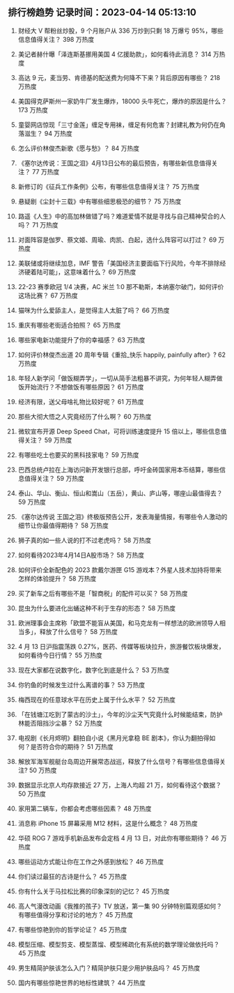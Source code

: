 
## 排行榜趋势 记录时间：2023-04-14 05:13:10
  
  1. 财经大 V 帮粉丝炒股，9 个月账户从 336 万炒到只剩 18 万爆亏 95%，哪些信息值得关注？ 398 万热度
    
  2. 美记者赫什曝「泽连斯基挪用美国 4 亿援助款」，如何看待此消息？ 314 万热度
    
  3. 高达 9 元，麦当劳、肯德基的配送费为何降不下来？背后原因有哪些？ 218 万热度
    
  4. 美国得克萨斯州一家奶牛厂发生爆炸，18000 头牛死亡，爆炸的原因是什么？ 173 万热度
    
  5. 童婴网店惊现「三寸金莲」缠足专用袜，缠足有何危害？封建礼教为何仍在角落滋生？ 94 万热度
    
  6. 怎么评价林俊杰新歌《愿与愁》？ 84 万热度
    
  7. 《塞尔达传说：王国之泪》4月13日公布的最后预告，有哪些新信息值得关注？ 77 万热度
    
  8. 新修订的《征兵工作条例》公布，有哪些信息值得关注？ 75 万热度
    
  9. 悬疑剧《尘封十三载》中有哪些细思极恐的细节？ 75 万热度
    
  10. 路遥《人生》中的高加林做错了吗？难道爱情不就是寻找与自己精神契合的人吗？ 71 万热度
    
  11. 对面阵容是伽罗、蔡文姬、周瑜、肉凯、白起，选什么阵容可以打过？ 69 万热度
    
  12. 美联储或将继续加息，IMF 警告「美国经济主要面临下行风险，今年不排除经济硬着陆可能」，这意味着什么？ 69 万热度
    
  13. 22-23 赛季欧冠 1/4 决赛，AC 米兰 1:0 那不勒斯，本纳塞尔破门，如何评价这场比赛？ 67 万热度
    
  14. 猫咪为什么爱舔主人，是觉得主人太脏了吗？ 66 万热度
    
  15. 重庆有哪些老街适合拍照？ 65 万热度
    
  16. 哪些家电新功能提升了你的幸福感？ 63 万热度
    
  17. 如何评价林俊杰出道 20 周年专辑《重拾_快乐 happily, painfully after》? 62 万热度
    
  18. 年轻人新学问「做饭糊弄学」，一切从简手法粗暴不讲究，为何年轻人糊弄做饭开始流行？不想做饭有哪些原因？ 61 万热度
    
  19. 经济有限，送父母啥礼物比较好呢？ 61 万热度
    
  20. 那些大彻大悟之人究竟经历了什么啊？ 60 万热度
    
  21. 微软宣布开源 Deep Speed Chat，可将训练速度提升 15 倍以上，哪些信息值得关注？ 59 万热度
    
  22. 有哪些吃土也要买的黑科技家电？ 59 万热度
    
  23. 巴西总统卢拉在上海访问新开发银行总部，呼吁金砖国家用本币结算，哪些信息值得关注？ 59 万热度
    
  24. 泰山、华山、衡山、恒山和嵩山（五岳），黄山、庐山等，哪座山最值得去？ 59 万热度
    
  25. 《塞尔达传说 王国之泪》终极版预告公开，发表海量情报，有哪些令人激动的细节让你最值得期待？ 58 万热度
    
  26. 狮子真的如一些人说的打不过老虎吗？ 58 万热度
    
  27. 如何看待2023年4月14日A股市场？ 58 万热度
    
  28. 如何评价全新配色的 2023 款戴尔游匣 G15 游戏本？外星人技术加持将带来怎样的体验提升？ 58 万热度
    
  29. 买了新车之后有哪些不是「智商税」的配件可以买？ 58 万热度
    
  30. 昆虫为什么要进化出蛹这种不利于生存的形态？ 58 万热度
    
  31. 欧洲理事会主席称「欧盟不能盲从美国，和马克龙有一样想法的欧洲领导人相当多」，释放了什么信号？ 58 万热度
    
  32. 4 月 13 日沪指震荡跌 0.27%，医药、传媒等板块拉升，旅游餐饮板块爆发，如何看待今日行情？ 55 万热度
    
  33. 现在大家都在说数字化，数字化到底是什么？ 53 万热度
    
  34. 你钓鱼的时候发生过什么离谱的事？ 53 万热度
    
  35. 梅西现在的任意球水平在历史上属于什么水平？ 52 万热度
    
  36. 「在钱塘江吃到了蒙古的沙土」，今年的沙尘天气究竟什么时候能结束，防护林能否阻挡沙尘暴？ 52 万热度
    
  37. 电视剧《长月烬明》翻拍自小说《黑月光拿稳 BE 剧本》，你认为翻拍得如何？是否符合你的期待？ 51 万热度
    
  38. 解放军海军舰艇台岛周边开展常态战巡，释放了什么信号？有哪些信息值得关注? 50 万热度
    
  39. 数据显示北京人均存款接近 27 万，上海人均超 21 万，如何看待这个数据？ 50 万热度
    
  40. 家用第二辆车，你都会考虑哪些因素？ 48 万热度
    
  41. 消息称 iPhone 15 屏幕采用 M12 材料，这是什么概念？ 48 万热度
    
  42. 华硕 ROG 7 游戏手机新品发布会定档 4 月 13 日，对此你有哪些期待？ 46 万热度
    
  43. 哪些运动方式能让你在工作之外感到放松？ 46 万热度
    
  44. 你们读过最狂的古诗是什么？ 45 万热度
    
  45. 你有什么关于马拉松比赛的印象深刻的记忆？ 45 万热度
    
  46. 高人气漫改动画《我推的孩子》TV 放送，第一集 90 分钟特别篇观感如何？有哪些值得分享和讨论的地方？ 45 万热度
    
  47. 有哪些惊艳到你的哲学论证？ 45 万热度
    
  48. 模型压缩、模型剪支、模型蒸馏、模型稀疏化有系统的数学理论做依托吗？ 45 万热度
    
  49. 男生精简护肤该怎么入门？精简护肤只是少用护肤品吗？ 45 万热度
    
  50. 国内有哪些惊艳世界的地标性建筑？ 44 万热度
    